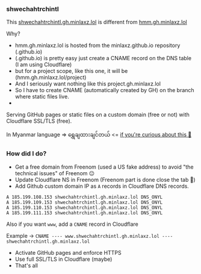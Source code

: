 ### shwechahtrchintl

This [shwechahtrchintl.gh.minlaxz.lol](https://shwechahtrchintl.gh.minlaxz.lol) is different from [hmm.gh.minlaxz.lol](https://hmm.gh.minlaxz.lol)

Why?
- hmm.gh.minlaxz.lol is hosted from the minlaxz.github.io repository (<user>.github.io)
- (<user>.github.io) is pretty easy just create a CNAME record on the DNS table (I am using Cloudflare)
- but for a project scope, like this one, it will be (hmm.gh.minlaxz.lol/project)
- And I seriously want nothing like this project.gh.minlaxz.lol
- So I have to create CNAME (automatically created by GH) on the branch where static files live.
- 

Serving GitHub pages or static files on a custom domain (free or not) with Cloudflare SSL/TLS (free). 

In Myanmar language => ရွှေချထားချင်တယ် <= [if you're curious about this 🤣](https://translate.google.com/?sl=my&tl=en&text=%E1%80%9B%E1%80%BD%E1%80%BE%E1%80%B1%E1%80%81%E1%80%BB%E1%80%91%E1%80%AC%E1%80%B8%E1%80%81%E1%80%BB%E1%80%84%E1%80%BA%E1%80%90%E1%80%9A%E1%80%BA&op=translate)

### How did I do?
- Get a free domain from Freenom (used a US fake address) to avoid "the technical issues" of Freenom 😐 
- Update Cloudflare NS in Freenom (Freenom part is done close the tab 🤣)
- Add Github custom domain IP as `A` records in Cloudflare DNS records.
```
A 185.199.108.153 shwechahtrchintl.gh.minlaxz.lol DNS_ONYL
A 185.199.109.153 shwechahtrchintl.gh.minlaxz.lol DNS_ONYL
A 185.199.110.153 shwechahtrchintl.gh.minlaxz.lol DNS_ONYL
A 185.199.111.153 shwechahtrchintl.gh.minlaxz.lol DNS_ONYL
```

Also if you want `www`, add a `CNAME` record in Cloudflare

Example -> `CNAME ---- www.shwechahtrchintl.gh.minlaxz.lol ---- shwechahtrchintl.gh.minlaxz.lol`

- Activate GitHub pages and enforce HTTPS
- Use full SSL/TLS in Cloudflare (maybe)
- That's all
